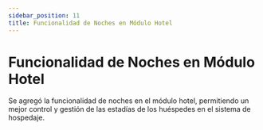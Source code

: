 ```yaml
---
sidebar_position: 11
title: Funcionalidad de Noches en Módulo Hotel
---
```


# Funcionalidad de Noches en Módulo Hotel

Se agregó la funcionalidad de noches en el módulo hotel, permitiendo un mejor control y gestión de las estadías de los huéspedes en el sistema de hospedaje.

